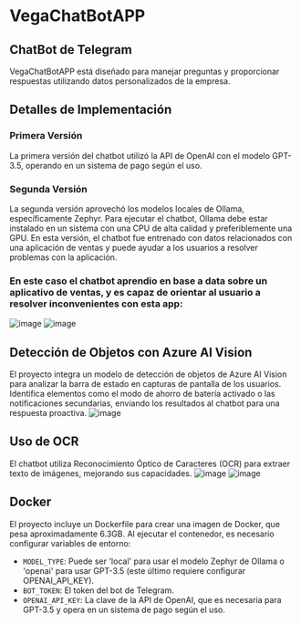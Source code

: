 # VegaChatBotAPP

## ChatBot de Telegram
VegaChatBotAPP está diseñado para manejar preguntas y proporcionar respuestas utilizando datos personalizados de la empresa.

## Detalles de Implementación
### Primera Versión
La primera versión del chatbot utilizó la API de OpenAI con el modelo GPT-3.5, operando en un sistema de pago según el uso.

### Segunda Versión
La segunda versión aprovechó los modelos locales de Ollama, específicamente Zephyr. Para ejecutar el chatbot, Ollama debe estar instalado en un sistema con una CPU de alta calidad y preferiblemente una GPU. En esta versión, el chatbot fue entrenado con datos relacionados con una aplicación de ventas y puede ayudar a los usuarios a resolver problemas con la aplicación.

### En este caso el chatbot aprendio en base a data sobre un aplicativo de ventas, y es capaz de orientar al usuario a resolver inconvenientes con esta app:
![image](https://github.com/BrujitoOz/VegaChatBotAPP/assets/54969025/264cce7e-6444-48b6-9a98-35b405ed3a16)
![image](https://github.com/BrujitoOz/VegaChatBotAPP/assets/54969025/f10b7768-06ef-4e45-b44f-432f1e23c2e8)

## Detección de Objetos con Azure AI Vision
El proyecto integra un modelo de detección de objetos de Azure AI Vision para analizar la barra de estado en capturas de pantalla de los usuarios. Identifica elementos como el modo de ahorro de batería activado o las notificaciones secundarias, enviando los resultados al chatbot para una respuesta proactiva.
![image](https://github.com/BrujitoOz/VegaChatBotAPP/assets/54969025/29102f64-c300-44c2-b89f-e742dfaa8864)

## Uso de OCR
El chatbot utiliza Reconocimiento Óptico de Caracteres (OCR) para extraer texto de imágenes, mejorando sus capacidades.
![image](https://github.com/BrujitoOz/VegaChatBotAPP/assets/54969025/c5b19fd7-7808-4a19-974a-1192b5f33f70)
![image](https://github.com/BrujitoOz/VegaChatBotAPP/assets/54969025/db06d176-b19d-4426-a145-f853c3e318fc)

## Docker
El proyecto incluye un Dockerfile para crear una imagen de Docker, que pesa aproximadamente 6.3GB. Al ejecutar el contenedor, es necesario configurar variables de entorno:
- `MODEL_TYPE`: Puede ser 'local' para usar el modelo Zephyr de Ollama o 'openai' para usar GPT-3.5 (este último requiere configurar OPENAI_API_KEY).
- `BOT_TOKEN`: El token del bot de Telegram.
- `OPENAI_API_KEY`: La clave de la API de OpenAI, que es necesaria para GPT-3.5 y opera en un sistema de pago según el uso.


